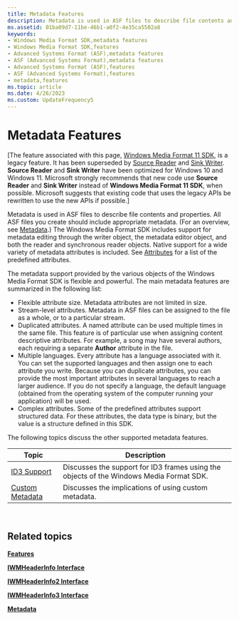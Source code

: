 ```yaml
---
title: Metadata Features
description: Metadata is used in ASF files to describe file contents and properties.
ms.assetid: 01ba09d7-11be-46b1-a0f2-4e35ca5502a8
keywords:
- Windows Media Format SDK,metadata features
- Windows Media Format SDK,features
- Advanced Systems Format (ASF),metadata features
- ASF (Advanced Systems Format),metadata features
- Advanced Systems Format (ASF),features
- ASF (Advanced Systems Format),features
- metadata,features
ms.topic: article
ms.date: 4/26/2023
ms.custom: UpdateFrequency5
---
```


# Metadata Features

\[The feature associated with this page, [Windows Media Format 11 SDK](/windows/win32/wmformat/windows-media-format-11-sdk), is a legacy feature. It has been superseded by [Source Reader](/windows/win32/medfound/source-reader) and [Sink Writer](/windows/win32/medfound/sink-writer). **Source Reader** and **Sink Writer** have been optimized for Windows 10 and Windows 11. Microsoft strongly recommends that new code use **Source Reader** and **Sink Writer** instead of **Windows Media Format 11 SDK**, when possible. Microsoft suggests that existing code that uses the legacy APIs be rewritten to use the new APIs if possible.\]

Metadata is used in ASF files to describe file contents and properties. All ASF files you create should include appropriate metadata. (For an overview, see [Metadata](metadata.md).) The Windows Media Format SDK includes support for metadata editing through the writer object, the metadata editor object, and both the reader and synchronous reader objects. Native support for a wide variety of metadata attributes is included. See [Attributes](attributes.md) for a list of the predefined attributes.

The metadata support provided by the various objects of the Windows Media Format SDK is flexible and powerful. The main metadata features are summarized in the following list:

-   Flexible attribute size. Metadata attributes are not limited in size.
-   Stream-level attributes. Metadata in ASF files can be assigned to the file as a whole, or to a particular stream.
-   Duplicated attributes. A named attribute can be used multiple times in the same file. This feature is of particular use when assigning content descriptive attributes. For example, a song may have several authors, each requiring a separate **Author** attribute in the file.
-   Multiple languages. Every attribute has a language associated with it. You can set the supported languages and then assign one to each attribute you write. Because you can duplicate attributes, you can provide the most important attributes in several languages to reach a larger audience. If you do not specify a language, the default language (obtained from the operating system of the computer running your application) will be used.
-   Complex attributes. Some of the predefined attributes support structured data. For these attributes, the data type is binary, but the value is a structure defined in this SDK.

The following topics discuss the other supported metadata features.



| Topic                                  | Description                                                                             |
|----------------------------------------|-----------------------------------------------------------------------------------------|
| [ID3 Support](id3.md)                 | Discusses the support for ID3 frames using the objects of the Windows Media Format SDK. |
| [Custom Metadata](custom-metadata.md) | Discusses the implications of using custom metadata.                                    |



 

## Related topics

<dl> <dt>

[**Features**](features.md)
</dt> <dt>

[**IWMHeaderInfo Interface**](/previous-versions/windows/desktop/api/wmsdkidl/nn-wmsdkidl-iwmheaderinfo)
</dt> <dt>

[**IWMHeaderInfo2 Interface**](/previous-versions/windows/desktop/api/wmsdkidl/nn-wmsdkidl-iwmheaderinfo2)
</dt> <dt>

[**IWMHeaderInfo3 Interface**](/previous-versions/windows/desktop/api/wmsdkidl/nn-wmsdkidl-iwmheaderinfo3)
</dt> <dt>

[**Metadata**](metadata.md)
</dt> </dl>

 

 




